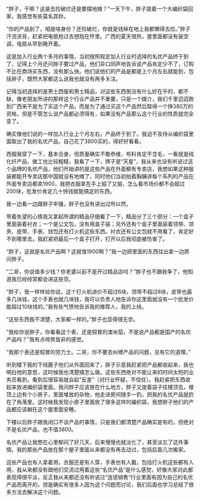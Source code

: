 “胖子，干嘛？这是去捡破烂还是要摆地摊？”一天下午，胖子提着一个大编织袋回家，我感觉有些莫名其妙。

“你的产品到了，咱是啥身份？还捡破烂，你就是钱掉在地上我都懒得去捡。”胖子汗流浃背，赶紧把电扇抢过去想抱在怀里。广西的夏天很热，屋里面都没有装空调，电扇从早到晚开着。

这是加入行业两个多月的事情，当初按照规定加入行业时选择的名优产品终于到了，记得上个月还问胖子要过产品，他们异口同声地告诉说产品肯定少不了，订购不比在商场买东西，没有那么快。他们说他们的产品是都是上个月左右就能到，包括胖子，既然大家都这么说我也就没有再多关注。

记得当初选择的是男士西服和男士精品，对这些东西倒没有什么好在乎的，都不缺，像老朋友所讲的那样这个行业产品并不重要，只是一个媒介，我们千里迢迢跑到广西来不是为了买这个产品，而是为了通过买这个产品然后取得一个挣380万的资格，但是不管怎么说产品都必须得有，如果没有产品那么这个行业的性质就完全变了。

确实像他们说的一样加入行业上个月左右，产品终于到了。我迫不及待从编织袋里面取出了我的名优产品，自己花了3800买的，得好好看看。

西服我穿了一下，基本合身，但质量确实不敢恭维，布料肯定不含毛，一看就是纯化纤产品，做工也比较粗糙，我看了一下，牌子是“天星”，我从来也没有听说过这个品牌的名优产品，他们开始讲的是这些产品在外面都有专卖店，我想如果这种服装都能开专卖店那中国就没有地摊了，同时他们当初拍着胸脯讲每个系列的产品在外面专卖店都卖1900，我把衣服拿在手上掂了又掂，怎么看市场价都不会超过200块，批发价肯定几十快钱就能搞定的东西。

我一边看一边跟胖子牢骚，胖子也没有讲出过所以然。

带着失望的心情我又拿起所谓的精品仔细看了一下，精品分了三个部分：一个盒子里面装着衬衣；一个是公文包，没有用盒子装；另外还有个盒子里面装着领带、领夹、皮带、手表、钱包还有打火机这些东西。衬衣还有公文包就不用看了，肯定好不到哪里去。我赶紧把最后一个盒子打开，打开以后我彻底被伤害了。

“胖子，这就是名优产品啊？这就值1900啊？”我一边把里面的东西往出拿一边质问胖子。

“二哥，你说值多少钱？你老婆以前不是开过精品店吗？”胖子也不跟我争了，他知道我已经经常都会进这些货。

“胖子，我一样样给你说，这个打火机进价不超过6块，领带不超过8块，皮带也最多几块钱，这个手表也就几块钱，我可以负责人地告诉你这里面就没有一个批发价能超过10块钱的。”我有些气愤地告诉我的推荐人，我的上线。

“这些东西我不清楚，大家都一样的。”胖子也显得很无奈。

“我给你说胖子，你看看这个表，还是假冒的澳米茄，不是说产品都是国产的名优产品吗？”我有点啼笑皆非的感觉。

“我那个表还是假冒的劳力士。二哥，你不要去纠缠产品的问题，总有它的道理。”

听到楼下我的下线鹿子他们从外面回来了，胖子示意我赶紧把产品都收起来，我也明白他的意思，这时候我也清楚搞怎么做。这些东西绝对不能让来的时间太短的业务员看到，看到后很容易就会起“反差”（对行业怀疑，不信任）。我赶紧把东西收起来放进编织袋里面。我问胖子应该放在什么地方，胖子又提着袋子往楼顶去，楼顶上边有个小房子，里面堆放的杂物，他走进房间随手一扔，把我的名优产品就扔在了角落里。这时候我发现小房子里面放了很多这样的编织袋，我想胖子他们的产品都应该躺在这个屋里面安睡。

下楼以后胖子跟我闭口不谈产品的事情，只是我们都清楚产品确实是有的，但绝对不是名优产品，也不值3800。

名优产品让我憋在心里郁闷了好几天，后来慢慢也就淡化了，甚至淡忘了这件事情。我的那些产品放在那个屋子里面从来都没有再去动过，包括后面几次搬家。

这些产品也有人拿着用，衣服还是有人穿，手表也有人戴，包括打火机这些都有人用，我从来都没有跟他们交流过用着这些“名优产品”是什么感觉，好像大家对此都表现得很平淡，反正我从来都还没有听说过“连锁销售”行业里面有因为自己的名优产品而离开的，但是确实有很多人因为这个问题而讨论，我们后面也学习总结了很多方法去解决这个问题。
